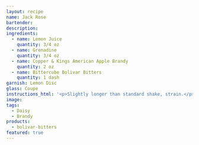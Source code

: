 ```yaml
---
layout: recipe
name: Jack Rose
bartender:
description:
ingredients:
  - name: Lemon Juice
    quantity: 3/4 oz
  - name: Grenadine
    quantity: 3/4 oz
  - name: Copper & Kings American Apple Brandy
    quantity: 2 oz
  - name: Bittercube Bolivar Bitters
    quantity: 1 dash
garnish: Lemon Disc
glass: Coupe
instructions_html: '<p>Slightly longer than standard shake, strain.</p>'
image:
tags:
  - Daisy
  - Brandy
products:
  - bolivar-bitters
featured: true
---
```



